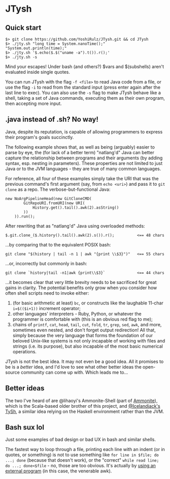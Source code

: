 # JTysh

## Quick start
```
$> git clone https://github.com/YoshiRulz/JTysh.git && cd JTysh
$> ./jty.sh "long time = System.nanoTime();" "System.out.println(time);"
$> ./jty.sh '$.echo($.$("uname -a").t()).r();'
$> ./jty.sh -s
```
Mind your escapes! Under bash (and others?) $vars and $(subshells) aren't evaluated inside single quotes.

You can run JTysh with the flag `-f <file>` to read Java code from a file, or use the flag `-i` to read from the standard input (press enter again after the last line to exec). You can also use the `-s` flag to make JTysh behave like a shell, taking a set of Java commands, executing them as their own program, then accepting more input.

## .java instead of .sh? No way!
Java, despite its reputation, is capable of allowing programmers to express their program's goals succinctly.

The following example shows that, as well as being (arguably) easier to parse by eye, the (for lack of a better term) "natlang'd" Java can better capture the relationship between programs and their arguments (by adding syntax, esp. nesting in parameters).
These properties are not limited to just Java or to the JVM languages - they are true of many common languages.

For reference, all four of these examples simply take the URI that was the previous command's first argument (say, from `echo <uri>`) and pass it to `git clone` as a repo. The verbose-but-functional Java:
```
new NoArgPipelineHead(new GitCloneCMD(
		GitRepoURI.fromURI(new URI(
			History.get().tail().awk(2).asString()
		))
	)).run();
```
After rewriting that as "natlang'd" Java using overloaded methods:
```
$.git.clone_($.history().tail().awk(2).s()).r();          <== 48 chars
```
...by comparing that to the equivalent POSIX bash:
```
git clone "$(history | tail -n 1 | awk "{print \\$3}")"   <== 55 chars
```
...or, incorrectly but commonly in bash:
```
git clone `history|tail -n1|awk {print\\$3}`              <== 44 chars
```
...it becomes clear that very little brevity needs to be sacrificed for great gains in clarity.
The potential benefits only grow when you consider how often shell scripts need to invoke either:
1. (for basic arithmetic at least) `bc`, or constructs like the laughable 11-char `i=$(($i+1))` increment operator;
2. other languages' interpreters - Ruby, Python, or whatever the programmer is comfortable with (this is an obvious red flag to me);
3. chains of `printf`, `cat`, `head`, `tail`, `cut`, `fold`, `tr`, `grep`, `sed`, `awk`, and more, sometimes even nested, and don't forget output redirection!
All that, simply because the very language that forms the foundation of our beloved Unix-like systems is not only incapable of working with files and strings (i.e. its purpose), but also incapable of the most basic numerical operations.

JTysh is not the best idea. It may not even be a good idea. All it promises to be is a *better* idea, and I'd love to see what other better ideas the open-source community can come up with. Which leads me to...

## Better ideas
The two I've heard of are @lihaoyi's Ammonite-Shell (part of [Ammonite](https://github.com/lihaoyi/ammonite)), which is the Scala-based older brother of this project, and [@Icelandjack's TySh](https://github.com/Icelandjack/TySh), a similar idea relying on the Haskell environment rather than the JVM.

## Bash sux lol
Just some examples of bad design or bad UX in bash and similar shells.

The fastest way to loop through a file, printing each line with an indent (or in quotes, or something) is not to use something like `for line in $file; do ...; done` (because that doesn't work), or the "correct" `while read line; do ...; done<$file` - no, those are too obvious. It's actually by [using an external program](http://www.bashguru.com/2010/05/how-to-read-file-line-by-line-in-shell.html) (in this case, the venerable awk).
